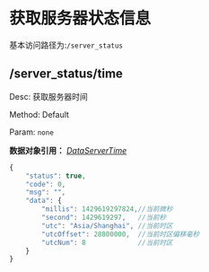 # 获取服务器状态信息
基本访问路径为:`/server_status`

## /server_status/time
Desc: 获取服务器时间

Method: Default

Param: `none`


**数据对象引用：** [*DataServerTime*](../javadoc/index.html?com/katoa/gocourse/model/data/DataServerTime.html)

```js
{
    "status": true,
    "code": 0,
    "msg": "",
    "data": {
        "millis": 1429619297824,//当前微秒
        "second": 1429619297,   //当前秒
        "utc": "Asia/Shanghai", //当前时区
        "utcOffset": 28800000,  //当前时区偏移毫秒
        "utcNum": 8             //当前时区
    }
}
```